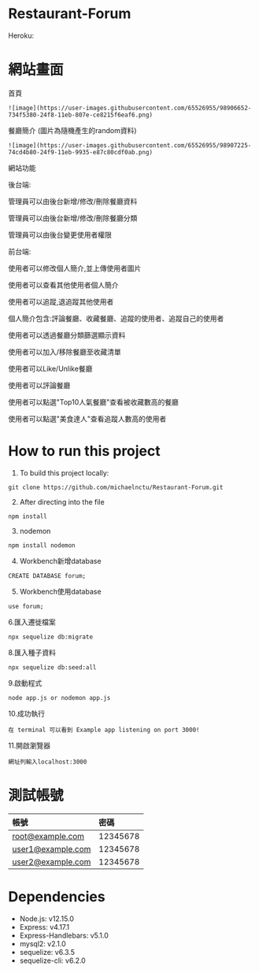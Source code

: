 # Restaurant-Forum

Heroku: 

# 網站畫面

首頁
```
![image](https://user-images.githubusercontent.com/65526955/98906652-734f5380-24f8-11eb-807e-ce8215f6eaf6.png)
```

餐廳簡介 (圖片為隨機產生的random資料)
```
![image](https://user-images.githubusercontent.com/65526955/98907225-74cd4b80-24f9-11eb-9935-e87c80cdf0ab.png)
```

網站功能

後台端: 

管理員可以由後台新增/修改/刪除餐廳資料

管理員可以由後台新增/修改/刪除餐廳分類

管理員可以由後台變更使用者權限

前台端: 

使用者可以修改個人簡介,並上傳使用者圖片

使用者可以查看其他使用者個人簡介

使用者可以追蹤,退追蹤其他使用者

個人簡介包含:評論餐廳、收藏餐廳、追蹤的使用者、追蹤自己的使用者

使用者可以透過餐廳分類篩選顯示資料

使用者可以加入/移除餐廳至收藏清單

使用者可以Like/Unlike餐廳

使用者可以評論餐廳

使用者可以點選"Top10人氣餐廳"查看被收藏數高的餐廳

使用者可以點選"美食達人"查看追蹤人數高的使用者

# How to run this project
1. To build this project locally:
```
git clone https://github.com/michaelnctu/Restaurant-Forum.git
```
2. After directing into the file
```
npm install
```
3. nodemon
```
npm install nodemon 
```
4. Workbench新增database
```
CREATE DATABASE forum;
```
5. Workbench使用database
```
use forum;
```
6.匯入遷徙檔案
```
npx sequelize db:migrate
```
8.匯入種子資料
```
npx sequelize db:seed:all
```
9.啟動程式
```
node app.js or nodemon app.js
```
10.成功執行
```
在 terminal 可以看到 Example app listening on port 3000!
```
11.開啟瀏覽器
```
網址列輸入localhost:3000
```

# 測試帳號
| 帳號 | 密碼 |
| :------------- | :------------- |
| root@example.com | 12345678  |
| user1@example.com | 12345678  |
| user2@example.com	| 12345678  |


# Dependencies
+ Node.js: v12.15.0
+ Express: v4.17.1
+ Express-Handlebars: v5.1.0
+ mysql2: v2.1.0
+ sequelize: v6.3.5
+ sequelize-cli: v6.2.0


